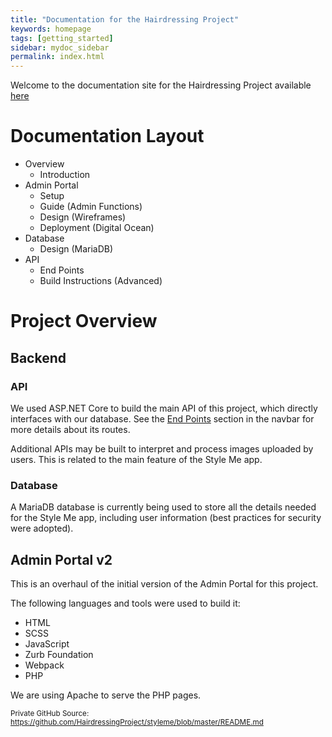 ```yaml
---
title: "Documentation for the Hairdressing Project"
keywords: homepage
tags: [getting_started]
sidebar: mydoc_sidebar
permalink: index.html
---
```

Welcome to the documentation site for the Hairdressing Project available [here](https://github.com/HairdressingProject/styleme "styleme github repository")

# Documentation Layout
* Overview
    * Introduction
* Admin Portal
    * Setup
    * Guide (Admin Functions)
    * Design (Wireframes)
    * Deployment (Digital Ocean)
* Database
    * Design (MariaDB)
* API 
    * End Points
    * Build Instructions (Advanced)

# Project Overview
## Backend
### API
We used ASP.NET Core to build the main API of this project, which directly interfaces with our database. See the [End Points](/mydoc_api_endpoints.html "API end points") section in the navbar for more details about its routes.

Additional APIs may be built to interpret and process images uploaded by users. This is related to the main feature of the Style Me app.

### Database
A MariaDB database is currently being used to store all the details needed for the Style Me app, including user information (best practices for security were adopted).

## Admin Portal v2
This is an overhaul of the initial version of the Admin Portal for this project.

The following languages and tools were used to build it:

- HTML
- SCSS
- JavaScript
- Zurb Foundation
- Webpack
- PHP

We are using Apache to serve the PHP pages.

<sup> Private GitHub Source: https://github.com/HairdressingProject/styleme/blob/master/README.md </sup>
